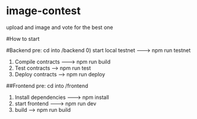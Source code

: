# image-contest
upload and image and vote for the best one


#How to start

#Backend
pre: cd into /backend
0) start local testnet ---> npm run testnet
1) Compile contracts ---> npm run build
2) Test contracts -->     npm run test
3) Deploy contracts -->   npm run deploy

##Frontend
pre: cd into /frontend
1) Install dependencies ---> npm install
2) start frontend ---> npm run dev
3) build --> npm run build
